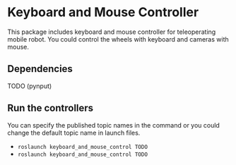 # Keyboard and Mouse Controller
This package includes keyboard and mouse controller for teleoperating mobile robot. You could control the wheels with keyboard and cameras with mouse.

## Dependencies

TODO (pynput)

## Run the controllers

You can specify the published topic names in the command or you could change the default topic name in launch files.

- `roslaunch keyboard_and_mouse_control TODO  ` 
- `roslaunch keyboard_and_mouse_control TODO  ` 

